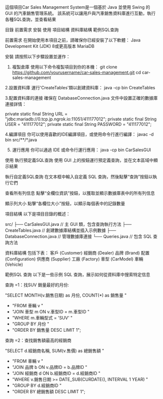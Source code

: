 
這個項目Car Sales Management System是一個基於 Java 並使用 Swing 的 GUI 的汽車銷售管理系統。
該系統可以讓用戶與汽車銷售資料庫進行互動，執行各種SQL查詢，並查看結果

目錄
前置需求
安裝
使用
項目結構
資料庫結構
範例SQL查詢


前置需求
在開始使用本項目之前，請確保你已經安裝了以下軟體：
Java Development Kit (JDK) 8或更高版本
MariaDB

安裝
請按照以下步驟設置並運作：

1. 複製倉庫
使用以下命令複製項目到你的本機：
git clone https://github.com/yourusername/car-sales-management.git
cd car-sales-management

2.設置資料庫
運行'CreateTables'類以創建資料庫：
java -cp bin CreateTables

3.配置資料庫的連接
確保在 DatabaseConnection.java 文件中設置正確的數據庫連接詳情：

private static final String URL = "jdbc:mariadb://0.tcp.jp.ngrok.io:11051/411177012";
private static final String USER = "411177012";
private static final String PASSWORD = "411177012";

4.編譯項目
你可以使用喜歡的IDE編譯項目，或使用命令行進行編譯：
javac -d bin src/**/*.java

5. 運行應用
你可以通過 IDE 或命令行運行應用：
java -cp bin CarSalesGUI

使用
執行預定義SQL查詢
使用 GUI 上的按鈕運行預定義查詢，並在文本區域中顯示結果

執行自定義SQL查詢
在文本框中輸入自定義 SQL 查詢，然後點擊“查詢”按鈕以執行它們

查看所有列信息
點擊“全欄位資訊”按鈕，以獲取並顯示數據庫表中的所有列信息

顯示列大小
點擊“各欄位大小”按鈕，以顯示每個表中的記錄數量

項目結構
以下是項目目錄的概述：

src/
    ├── CarSalesGUI.java       // 主 GUI 類，包含查詢執行方法
    ├── CreateTables.java      // 創建數據庫結構並插入示例數據
    ├── DatabaseConnection.java // 管理數據庫連接
    └── Queries.java  // 包含 SQL 查詢方法
    
資料庫結構
包括下表：
客戶 (Customer)
經銷商 (Dealer)
品牌 (Brand)
配置 (Configuration)
供應商 (Supplier)
工廠 (Factory)
車型 (CarModel)
車輛 (Vehicle)

範例SQL 查詢
以下是一些示例 SQL 查詢，展示如何從資料庫中搜索特定信息

查詢 =1：找SUV 銷量最好的月份:

"SELECT MONTH(v.銷售日期) as 月份, COUNT(*) as 銷售量 "
+ "FROM 車輛 v "
+ "JOIN 車型 m ON v.車型ID = m.車型ID "
+ "WHERE m.車輛型式 = 'SUV' "
+ "GROUP BY 月份 "
+ "ORDER BY 銷售量 DESC LIMIT 1";

查詢 =2：查找銷售額最高的經銷商

"SELECT d.經銷商名稱, SUM(v.售價) as 總銷售額 "
+ "FROM 車輛 v "
+ "JOIN 品牌 b ON v.品牌ID = b.品牌ID "
+ "JOIN 經銷商 d ON b.經銷商ID = d.經銷商ID "
+ "WHERE v.銷售日期 >= DATE_SUB(CURDATE(), INTERVAL 1 YEAR) "
+ "GROUP BY d.經銷商ID "
+ "ORDER BY 總銷售額 DESC LIMIT 1";


